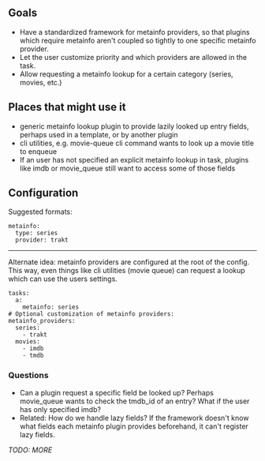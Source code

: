## Goals

- Have a standardized framework for metainfo providers, so that plugins which require metainfo aren't coupled so tightly to one specific metainfo provider.
- Let the user customize priority and which providers are allowed in the task.
- Allow requesting a metainfo lookup for a certain category (series, movies, etc.)

## Places that might use it

- generic metainfo lookup plugin to provide lazily looked up entry fields, perhaps used in a template, or by another plugin
- cli utilities, e.g. movie-queue cli command wants to look up a movie title to enqueue
- If an user has not specified an explicit metainfo lookup in task, plugins like imdb or movie_queue still want to access some of those fields

## Configuration

Suggested formats:

```
metainfo:
  type: series
  provider: trakt
```
----------------
Alternate idea: metainfo providers are configured at the root of the config. This way, even things like cli utilities (movie queue) can request a lookup which can use the users settings.
```
tasks:
  a:
    metainfo: series
# Optional customization of metainfo providers:
metainfo_providers:
  series:
    - trakt
  movies:
    - imdb
    - tmdb
```

### Questions

- Can a plugin request a specific field be looked up? Perhaps movie_queue wants to check the tmdb_id of an entry? What if the user has only specified imdb?
- Related: How do we handle lazy fields? If the framework doesn't know what fields each metainfo plugin provides beforehand, it can't register lazy fields.

*TODO: MORE*